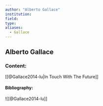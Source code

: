 ```yaml
---
author: "Alberto Gallace"
institution:
field:
type:
aliases:
  - Gallace
---
```


## Alberto Gallace

### Content:
[[@Gallace2014-lu|In Touch With The Future]]

#### Bibliography:

![[@Gallace2014-lu]]